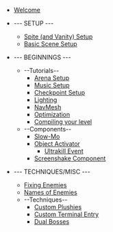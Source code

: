 * [Welcome](README)

* --- SETUP ---
	* [Spite (and Vanity) Setup](setup-editor)<!--wtf-->
  	* [Basic Scene Setup](new-scene)

* --- BEGINNINGS ---
	*  --Tutorials--
		* [Arena Setup](arena)
		* [Music Setup](music-manager)
		* [Checkpoint Setup](checkpoints)
		* [Lighting](light)
		* [NavMesh](navmesh)
       * [Optimization](optimization)<!--github wtf?-->
		* [Compiling your level](compiling)
	* --Components--
		* [Slow-Mo](slowmo)
		* [Object Activator](object-activator)
			* [Ultrakill Event](ULTRAKILL-Event)
		* [Screenshake Component](screenshake)

* --- TECHNIQUES/MISC ---
	* [Fixing Enemies](enemy-fix)
	* [Names of Enemies](names)
	* --Techniques--
		* [Custom Plushies](plushy)
		* [Custom Terminal Entry](Custom-Terminal-Entry)
		* [Dual Bosses](Symbiote)

